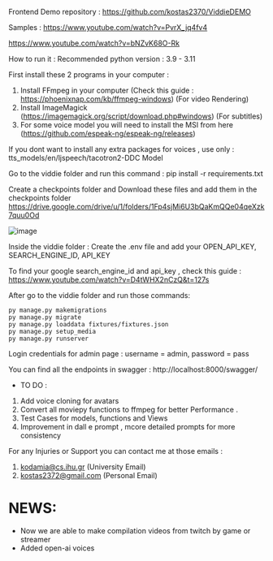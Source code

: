 Frontend Demo repository :  https://github.com/kostas2370/ViddieDEMO

Samples :
https://www.youtube.com/watch?v=PvrX_jq4fv4

https://www.youtube.com/watch?v=bNZvK68O-Rk


How to run it :
Recommended python version : 3.9 - 3.11

First install these 2 programs in your computer : 


1. Install FFmpeg in your computer (Check this guide : https://phoenixnap.com/kb/ffmpeg-windows) (For video Rendering)
2. Install ImageMagick (https://imagemagick.org/script/download.php#windows) (For subtitles)
3. For some voice model you will need to install the MSI from here (https://github.com/espeak-ng/espeak-ng/releases)

If you dont want to install any extra packages for voices , 
use only : tts_models/en/ljspeech/tacotron2-DDC Model

Go to the viddie folder and run this command :
pip install -r requirements.txt


Create a checkpoints folder and
Download these files and add them in the checkpoints folder
https://drive.google.com/drive/u/1/folders/1Fp4sjMi6U3bQaKmQQe04qeXzk7quu0Od

![image](https://github.com/kostas2370/Clippy-V2/assets/96636678/621fa695-5a40-42e0-9464-51aae08d89c7)


Inside the viddie folder : 
Create the .env file and add your OPEN_API_KEY, SEARCH_ENGINE_ID, API_KEY 

To find your google search_engine_id and api_key , check this guide : https://www.youtube.com/watch?v=D4tWHX2nCzQ&t=127s

After go to the viddie folder and run those commands:

```shell
py manage.py makemigrations
py manage.py migrate
py manage.py loaddata fixtures/fixtures.json
py manage.py setup_media
py manage.py runserver
```

Login credentials for admin page : username = admin, password = pass


You can find all the endpoints in swagger : http://localhost:8000/swagger/

* TO DO :
1. Add voice cloning for avatars
2. Convert all moviepy functions to ffmpeg for better Performance .
3. Test Cases for models, functions and Views
4. Improvement in dall e prompt , mcore detailed prompts for more consistency

For any Injuries or Support you can contact me at those emails :
1. kodamia@cs.ihu.gr (University Email)
2. kostas2372@gmail.com (Personal Email)

# NEWS:

* Now we are able to make compilation videos from twitch by game or streamer
* Added open-ai voices


